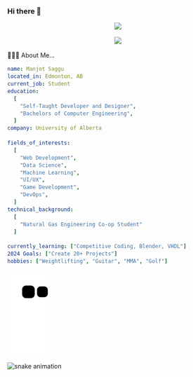 ### Hi there 👋

<p align="center">
  <img src="https://capsule-render.vercel.app/api?text=Hello!&fontColor=d6ace6&animation=fadeIn&theme=radical"/>
</p>
<p align="center">
  <img src="https://media.giphy.com/media/a5viI92PAF89q/giphy.gif?cid=ecf05e47fo1t8onmpref088fvqkk63nff0ji8yr0xrmu1sg1&ep=v1_gifs_search&rid=giphy.gif&ct=g">
</p>

👨🏻‍💻 About Me...
```yaml
name: Manjot Saggu
located_in: Edmonton, AB
current_job: Student
education:
  [
    "Self-Taught Developer and Designer",
    "Bachelors of Computer Engineering",
  ]
company: University of Alberta

fields_of_interests:
  [
    "Web Development",
    "Data Science",
    "Machine Learning",
    "UI/UX",
    "Game Development",
    "DevOps",
  ]
technical_background:
  [
    "Natural Gas Engineering Co-op Student"
  ]
  
currently_learning: ["Competitive Coding, Blender, VHDL"]
2024 Goals: ["Create 20+ Projects"]
hobbies: ["Weightlifting", "Guitar", "MMA", "Golf"]
```

![Snake animation](https://github.com/msaggu204/msaggu204/blob/output/github-contribution-grid-snake.svg)

![snake animation](https://github.com/msaggu204/msaggu204/blob/output/github-contribution-grid-snake2.svg)

<!--
**msaggu204/msaggu204** is a ✨ _special_ ✨ repository because its `README.md` (this file) appears on your GitHub profile.

Here are some ideas to get you started:

- 🔭 I’m currently working on ...
- 🌱 I’m currently learning ...
- 👯 I’m looking to collaborate on ...
- 🤔 I’m looking for help with ...
- 💬 Ask me about ...
- 📫 How to reach me: ...
- 😄 Pronouns: ...
- ⚡ Fun fact: ...
-->
